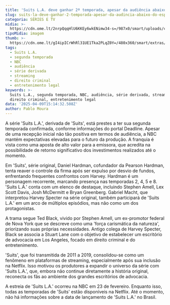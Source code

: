 ```yaml
---
title: 'Suits L.A. deve ganhar 2ª temporada, apesar da audiência abaixo do esperado'
slug: suits-la-deve-ganhar-2-temporada-apesar-da-audincia-abaixo-do-esperado
categoria: SÉRIES E TV
midia: >-
  https://cdn.ome.lt/2nrpQqqHlU6KKEy6wkENimw34-s=/987x0/smart/uploads/conteudo/fotos/OMELETE_CAPA_-_2025-04-09T113942.342.png
tipoMidia: imagem
thumb: >-
  https://cdn.ome.lt/gI4ipICrWhRl31UE1Tka2PLqZ0Y=/480x360/smart/extras/conteudos/omelete_THUMB_-_2025-04-09T113903.359.png
tags:
  - Suits L.A.
  - segunda temporada
  - NBC
  - audiência
  - série derivada
  - streaming
  - direito criminal
  - entretenimento legal
keywords: >-
  Suits L.A., segunda temporada, NBC, audiência, série derivada, streaming,
  direito criminal, entretenimento legal
data: '2025-04-09T15:14:32.508Z'
author: Pablo Moura
---
```


A série 'Suits L.A.', derivada de 'Suits', está prestes a ter sua segunda temporada confirmada, conforme informações do portal Deadline. Apesar de uma recepção inicial não tão positiva em termos de audiência, a NBC mantém expectativas elevadas para o futuro da produção. A franquia é vista como uma aposta de alto valor para a emissora, que acredita na possibilidade de retorno significativo dos investimentos realizados até o momento.

Em 'Suits', série original, Daniel Hardman, cofundador da Pearson Hardman, tenta reaver o controle da firma após ser expulso por desvio de fundos, enfrentando frequentes confrontos com Harvey. Hardman é um personagem recorrente, marcando presença nas temporadas 2, 4, 5 e 8. 'Suits L.A.' conta com um elenco de destaque, incluindo Stephen Amell, Lex Scott Davis, Josh McDermitt e Bryan Greenberg. Gabriel Macht, que interpretou Harvey Specter na série original, também participará de 'Suits L.A.' em um arco de múltiplos episódios, mas não como um dos protagonistas.

A trama segue Ted Black, vivido por Stephen Amell, um ex-promotor federal de Nova York que se descreve como uma 'força carismática da natureza', priorizando suas próprias necessidades. Antigo colega de Harvey Specter, Black se associa a Stuart Lane com o objetivo de estabelecer um escritório de advocacia em Los Angeles, focado em direito criminal e do entretenimento.

'Suits', que foi transmitida de 2011 a 2019, consolidou-se como um fenômeno em plataformas de streaming, especialmente após sua inclusão na Netflix. Isso motivou os produtores a expandir o universo da série com 'Suits L.A.', que, embora não continue diretamente a história original, reconecta os fãs ao ambiente dos grandes escritórios de advocacia.

A estreia de 'Suits L.A.' ocorreu na NBC em 23 de fevereiro. Enquanto isso, todas as temporadas de 'Suits' estão disponíveis na Netflix. Até o momento, não há informações sobre a data de lançamento de 'Suits L.A.' no Brasil.
